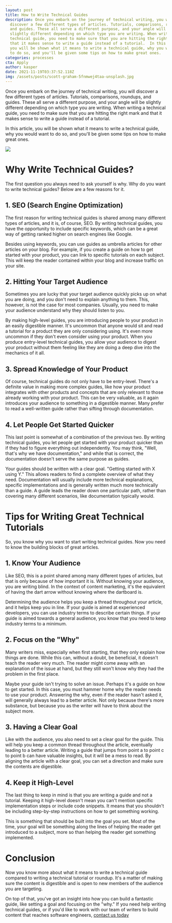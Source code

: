 ```yaml
---
layout: post
title: How to Write Technical Guides
description: Once you embark on the journey of technical writing, you will
  discover a few different types of articles. Tutorials, comparisons, roundups,
  and guides. These all serve a different purpose, and your angle will be
  slightly different depending on which type you are writing. When writing a
  technical guide, you need to make sure that you are hitting the right mark and
  that it makes sense to write a guide instead of a tutorial.  In this article,
  you will be shown what it means to write a technical guide, why you would want
  to do so, and you'll be given some tips on how to make great ones.
categories: processes
cta: Apply
author: kasper
date: 2021-11-19T03:37:52.118Z
img: /assets/posts/scott-graham-5fnmwej4taa-unsplash.jpg
---
```

Once you embark on the journey of technical writing, you will discover a few different types of articles. Tutorials, comparisons, roundups, and guides. These all serve a different purpose, and your angle will be slightly different depending on which type you are writing. When writing a technical guide, you need to make sure that you are hitting the right mark and that it makes sense to write a guide instead of a tutorial.

In this article, you will be shown what it means to write a technical guide, why you would want to do so, and you'll be given some tips on how to make great ones.

![](https://lh5.googleusercontent.com/D67DN49W-_PY00pOdFQ-kttHEnx4shGls7-QPuIEPq4xlEtL5ElXdQ_QXAkOXxYlI_io4ktXfjWGfmLDdQ4VFanpHd-WUuFUhQHw5URjdgeaM1VAMCjxTagZ1UdCWhqGxZcv2iWe)

# Why Write Technical Guides?

The first question you always need to ask yourself is why. Why do you want to write technical guides? Below are a few reasons for it.

## 1. SEO (Search Engine Optimization)

The first reason for writing technical guides is shared among many different types of articles, and it is, of course, SEO. By writing technical guides, you have the opportunity to include specific keywords, which can be a great way of getting ranked higher on search engines like Google.

Besides using keywords, you can use guides as umbrella articles for other articles on your blog. For example, if you create a guide on how to get started with your product, you can link to specific tutorials on each subject. This will keep the reader contained within your blog and increase traffic on your site.

## 2. Hitting Your Target Audience

Sometimes you are lucky that your target audience quickly picks up on what you are doing, and you don't need to explain anything to them. This, however, is not the case for most companies. Usually, you need to make your audience understand why they should listen to you.

By making high-level guides, you are introducing people to your product in an easily digestible manner. It's uncommon that anyone would sit and read a tutorial for a product they are only considering using. It's even more uncommon if they don't even consider using your product. When you produce entry-level technical guides, you allow your audience to digest your product without them feeling like they are doing a deep dive into the mechanics of it all.

## 3. Spread Knowledge of Your Product

Of course, technical guides do not only have to be entry-level. There's a definite value in making more complex guides, like how your product integrates with other products and concepts that are only relevant to those already working with your product. This can be very valuable, as it again introduces your audience to something in a digestible manner. Many prefer to read a well-written guide rather than sifting through documentation.

## 4. Let People Get Started Quicker

This last point is somewhat of a combination of the previous two. By writing technical guides, you let people get started with your product quicker than if they had to figure everything out independently. You may think, "Well, that's why we have documentation," and while that is correct, the documentation doesn't serve the same purpose as guides.

Your guides should be written with a clear goal. "Getting started with X using Y." This allows readers to find a complete overview of what they need. Documentation will usually include more technical explanations, specific implementations and is generally written much more technically than a guide. A guide leads the reader down one particular path, rather than covering many different scenarios, like documentation typically would.

# Tips for Writing Great Technical Tutorials

So, you know why you want to start writing technical guides. Now you need to know the building blocks of great articles.

## 1. Know Your Audience

Like SEO, this is a point shared among many different types of articles, but that is only because of how important it is. Without knowing your audience, you are writing blind. In the context of content marketing, it's the equivalent of having the dart arrow without knowing where the dartboard is.

Determining the audience helps you keep a thread throughout your article, and it helps keep you in line. If your guide is aimed at experienced developers, you can use industry terms to describe certain things. If your guide is aimed towards a general audience, you know that you need to keep industry terms to a minimum.

## 2. Focus on the "Why"

Many writers miss, especially when first starting, that they only explain how things are done. While this can, without a doubt, be beneficial, it doesn't teach the reader very much. The reader might come away with an explanation of the issue at hand, but they still won't know why they had the problem in the first place.

Maybe your guide isn't trying to solve an issue. Perhaps it's a guide on how to get started. In this case, you must hammer home why the reader needs to use your product. Answering the why, even if the reader hasn't asked it, will generally always lead to a better article. Not only because there's more substance, but because you as the writer will have to think about the subject more.

## 3. Having a Clear Goal

Like with the audience, you also need to set a clear goal for the guide. This will help you keep a common thread throughout the article, eventually leading to a better article. Writing a guide that jumps from point a to point c to point b can have valuable insights, but it will be a mess to read. By aligning the article with a clear goal, you can set a direction and make sure the contents are digestible.

## 4. Keep it High-Level

The last thing to keep in mind is that you are writing a guide and not a tutorial. Keeping it high-level doesn't mean you can't mention specific implementation steps or include code snippets. It means that you shouldn't be including step-by-step instructions on how to get something working.

This is something that should be built into the goal you set. Most of the time, your goal will be something along the lines of helping the reader get introduced to a subject, more so than helping the reader get something implemented.

# Conclusion

Now you know more about what it means to write a technical guide compared to writing a technical tutorial or roundup. It's a matter of making sure the content is digestible and is open to new members of the audience you are targeting.

On top of that, you've got an insight into how you can build a fantastic guide, like setting a goal and focusing on the "why." If you need help writing technical guides, or if you'd like to work with our team of writers to build content that reaches software engineers, [contact us today](https://draft.dev/call)
